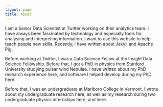 ```yaml
---
layout: page
title: About
---
```


I am a Senior Data Scientist at Twitter working on their analytics team. I have always been fascinated by technology and especially tools for analysing and interpreting information. I want to use this website to help teach people new skills. Recently, I have written about Jekyll and Apache Pig.

Before working at Twitter, I was a Data Science Fellow at the Insight Data Science Fellowship. Before that, I got a PhD in physics from Stanford University studying pulsar wind Nebulae. I have written about my PhD research experience here, and software I helped develop during my PhD here.

Before that, I was an undergraduate at Marlboro College in Vermont. I wrote about my undergraduate research here, as well as my research during two undergraduate physics internships here, and here.
